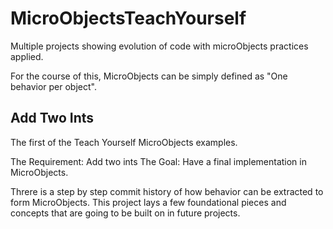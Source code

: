 # MicroObjectsTeachYourself
Multiple projects showing evolution of code with microObjects practices applied.

For the course of this, MicroObjects can be simply defined as "One behavior per object".

## Add Two Ints
The first of the Teach Yourself MicroObjects examples.

The Requirement: Add two ints
The Goal: Have a final implementation in MicroObjects.

Threre is a step by step commit history of how behavior can be extracted to form MicroObjects.
This project lays a few foundational pieces and concepts that are going to be built on in future projects.